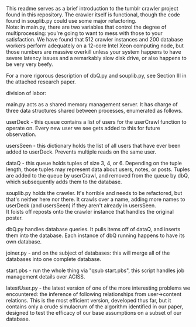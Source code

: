 This readme serves as a brief introduction to the tumblr crawler 
project found in this repository.  The crawler itself is functional, 
though the code found in souplib.py could use some major refactoring.  
Note: in main.py, there are two variables that control the degree of 
multiprocessing: you're going to want to mess with those to your 
satisfaction.  We have found that 512 crawler instances and 200 
database workers perform adequately on a 12-core Intel Xeon computing 
node, but those numbers are massive overkill unless your system happens 
to have severe latency issues and a remarkably slow disk drive, or also 
happens to be very very beefy.

For a more rigorous description of dbQ.py and souplib.py, see Section 
III in the attached research paper.

division of labor:

main.py acts as a shared memory management server.  It has charge of three data structures shared between processes, enumerated as follows.

userDeck - this queue contains a list of users for the userCrawl 
function to operate on.  Every new user we see gets added to this 
for future observation.

usersSeen - this dictionary holds the list of all users that have ever 
been added to userDeck.  Prevents multiple reads on the same user.

dataQ - this queue holds tuples of size 3, 4, or 6.  Depending on the 
tuple length, those tuples may represent data about users, notes, or 
posts.  Tuples are added to the queue by userCrawl, and removed from 
the queue by dbQ, which subsequently adds them to the database.


souplib.py holds the crawler.  It's horrible and needs to be refactored, 
but that's neither here nor there.  It crawls over a name, adding more 
names to userDeck (and usersSeen) if they aren't already in usersSeen.  
It foists off reposts onto the crawler instance that handles the 
original poster.

dbQ.py handles database queries.  It pulls items off of dataQ, and 
inserts them into the database.  Each instance of dbQ running happens 
to have its own database.

joiner.py  - and on the subject of databases: this will merge all 
of the databases into one complete database.

start.pbs - run the whole thing via "qsub start.pbs", this script 
handles job management details over ACISS.

latestUser.py - the latest version of one of the more interesting 
problems we encountered: the inference of following relationships 
from user->content relations.  This is the most efficient version, 
developed thus far, but it contains only a crude simulacrum of the 
algorithm identified in our paper, designed to test the efficacy 
of our base assumptions on a subset of our database.